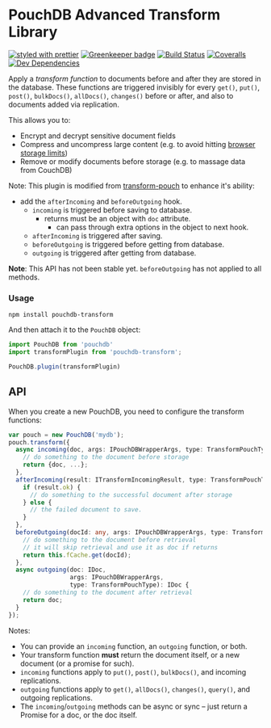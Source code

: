 # PouchDB Advanced Transform Library

[![styled with prettier](https://img.shields.io/badge/styled_with-prettier-ff69b4.svg)](https://github.com/prettier/prettier)
[![Greenkeeper badge](https://snyk.io/test/github/snowyu/pouchdb-transform.js/badge.svg)](https://snyk.io/test/github/snowyu/pouchdb-transform.js)
[![Build Status](https://travis-ci.org/snowyu/pouchdb-transform.js.svg?branch=master)](https://travis-ci.org/snowyu/pouchdb-transform.js)
[![Coveralls](https://img.shields.io/coveralls/snowyu/pouchdb-transform.js.svg)](https://coveralls.io/github/snowyu/pouchdb-transform.js)
[![Dev Dependencies](https://david-dm.org/snowyu/pouchdb-transform.js/dev-status.svg)](https://david-dm.org/snowyu/pouchdb-transform.js?type=dev)


Apply a *transform function* to documents before and after they are stored in the database. These functions are triggered invisibly for every `get()`, `put()`, `post()`, `bulkDocs()`, `allDocs()`, `changes()` before or after, and also to documents added via replication.

This allows you to:

* Encrypt and decrypt sensitive document fields
* Compress and uncompress large content (e.g. to avoid hitting [browser storage limits](http://pouchdb.com/faq.html#data_limits))
* Remove or modify documents before storage (e.g. to massage data from CouchDB)

Note: This plugin is modified from [transform-pouch](https://github.com/pouchdb-community/transform-pouch) to enhance it's ability:

+ add the `afterIncoming` and `beforeOutgoing` hook.
  * `incoming` is triggered before saving to database.
    * returns must be an object with `doc` attribute.
      * can pass through extra options in the object to next hook.
  * `afterIncoming` is triggered after saving.
  * `beforeOutgoing` is triggered before getting from database.
  * `outgoing` is triggered after getting from database.

**Note**: This API has not been stable yet. `beforeOutgoing` has not applied to all methods.

### Usage

```
npm install pouchdb-transform
```

And then attach it to the `PouchDB` object:

```js
import PouchDB from 'pouchdb'
import transformPlugin from 'pouchdb-transform';

PouchDB.plugin(transformPlugin)
```

API
--------

When you create a new PouchDB, you need to configure the transform functions:

```ts
var pouch = new PouchDB('mydb');
pouch.transform({
  async incoming(doc, args: IPouchDBWrapperArgs, type: TransformPouchType): ITransformIncomingResult {
    // do something to the document before storage
    return {doc, ...};
  },
  afterIncoming(result: ITransformIncomingResult, type: TransformPouchType): void {
    if (result.ok) {
      // do something to the successful document after storage
    } else {
      // the failed document to save.
    }
  },
  beforeOutgoing(docId: any, args: IPouchDBWrapperArgs, type: TransformPouchType): BeforeOutgoingReturn {
    // do something to the document before retrieval
    // it will skip retrieval and use it as doc if returns
    return this.fCache.get(docId);
  },
  async outgoing(doc: IDoc,
                 args: IPouchDBWrapperArgs,
                 type: TransformPouchType): IDoc {
    // do something to the document after retrieval
    return doc;
  }
});
```

Notes:

* You can provide an `incoming` function, an `outgoing` function, or both.
* Your transform function **must** return the document itself, or a new document (or a promise for such).
* `incoming` functions apply to `put()`, `post()`, `bulkDocs()`, and incoming replications.
* `outgoing` functions apply to `get()`, `allDocs()`, `changes()`, `query()`, and outgoing replications.
* The `incoming`/`outgoing` methods can be async or sync &ndash; just return a Promise for a doc, or the doc itself.
